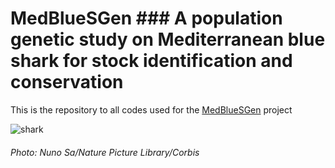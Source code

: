 # MedBlueSGen ### A population genetic study on Mediterranean blue shark for stock identification and conservation
This is the repository to all codes used for the [MedBlueSGen](https://fishreg.jrc.ec.europa.eu/web/medbluesgen) project 

![shark](https://user-images.githubusercontent.com/51339439/162580700-63a773e1-d047-4efd-a07c-263bc4d4db96.jpg)
###### Photo: Nuno Sa/Nature Picture Library/Corbis
